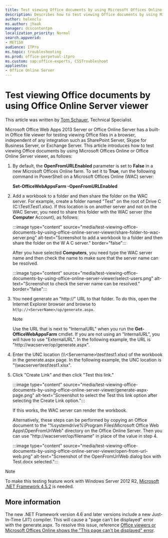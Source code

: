 ```yaml
---
title: Test viewing Office documents by using Microsoft Offices Online or Office Online Server viewer
description: Describes how to test viewing Office documents by using Microsoft Offices Online or Office Online Server viewer.
author: helenclu
ms.author: jhaak
manager: dcscontentpm
localization_priority: Normal
search.appverid: 
- MET150
audience: ITPro
ms.topic: troubleshooting
ms.prod: office-perpetual-itpro
ms.custom: sap:office-experts, CSSTroubleshoot
appliesto:
- Office Online Server
---
```


# Test viewing Office documents by using Office Online Server viewer

This article was written by [Tom Schauer](https://social.technet.microsoft.com/profile/Tom+Schauer+-+MSFT), Technical Specialist.

Microsoft Office Web Apps 2013 Server or Office Online Server has a built-in Office file viewer for testing viewing Office files in a browser, independent of any integration such as SharePoint Server, Skype for Business Server, or Exchange Server. This article introduces how to test viewing Office documents by using Microsoft Offices Online or Office Online Server viewer, as follows:

1. By default, the **OpenFromURLEnabled** parameter is set to **False** in a new Microsoft Offices Online farm. To set it to **True**, run the following command in PowerShell on a Microsoft Offices Online (WAC) server:

   **Set-OfficeWebAppsFarm -OpenFromURLEnabled**

1. Add a workbook to a folder and then share the folder on the WAC server. For example, create a folder named "Test" on the root of Drive C (C:\Test\Test1.xlsx).
If this location is on another server and not on the WAC Server, you need to share this folder with the WAC server (the **Computer** Account), as follows:

   :::image type="content" source="media/test-viewing-office-documents-by-using-office-online-server-viewer/share-folder-to-wac-server.png" alt-text="Screenshot to add a workbook to a folder and then share the folder on the W A C server." border="false":::

   After you have selected **Computers**, you need type the WAC server name and then check the name to make sure that the server name can be resolved.

   :::image type="content" source="media/test-viewing-office-documents-by-using-office-online-server-viewer/select-users.png" alt-text="Screenshot to check the server name can be resolved." border="false":::
1. You need generate an "http://" URL to that folder.  To do this, open the Internet Explorer browser and browse to `http://<ServerName>/op/generate.aspx`.

   > [!NOTE]
   > Use the URL that is next to "InternalURL" when you run the **Get-OfficeWebAppsFarm** cmdlet. If you are not using an "InternalURL", you will have to use "ExternalURL". In the following example, the URL is "http://wacserver/op/generate.aspx".
1. Enter the UNC location (\\\\<Servername\>\test\test1.xlsx) of the workbook in the generate.aspx page.  In the following example, the UNC location is "\\\wacserver\test\test1.xlsx".
1. Click "Create Link" and then click "Test this link."

   :::image type="content" source="media/test-viewing-office-documents-by-using-office-online-server-viewer/generate-aspx-page.png" alt-text="Screenshot to select the Test this link option after selecting the Create Link option.":::

   If this works, the WAC server can render the workbook.

   Alternatively, these steps can be performed by copying an Office document to the "%systemdrive%\Program Files\Microsoft Office Web Apps\OpenFromUrlWeb" directory on the Office Online Server.  Then you can use "http://wacserver/op/filename" in place of the value in step 4.

   :::image type="content" source="media/test-viewing-office-documents-by-using-office-online-server-viewer/open-from-url-web.png" alt-text="Screenshot of the OpenFromUrlWeb dialog box with Test.docx selected.":::

> [!NOTE]
> To make this testing feature work with Windows Server 2012 R2, [Microsoft .NET Framework 4.5.2](https://www.microsoft.com/en-us/download/details.aspx?id=42643) is needed.

## More information

The new .NET Framework version 4.6 and later versions include a new Just-In-Time (JIT) compiler. This will cause a "page can't be displayed" error with the generate.aspx. To resolve this issue, reference [Office viewers or Microsoft Offices Online shows the "This page can't be displayed" error](office-viewers-or-web-apps-shows-this-page-cannot-be-displayed.md).

